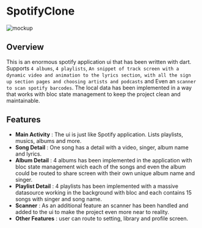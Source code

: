 # SpotifyClone 
![mockup](assets/mockup.png)


## Overview 
This is an enormous spotify application ui that has been written with dart. Supports `4 albums`, `4 playlists`, `An snippet of track screen with a dynamic video and animation to the lyrics section`,` with all the sign up section pages and choosing artists and podcasts` and Even an `scanner to scan spotify barcodes`. The local data has been implemented in a way that works with bloc state management to keep the project clean and maintainable.  

## Features 
 - **Main Activity** : The ui is just like Spotify application. Lists playlists, musics, albums and more.
 - **Song Detail** : One song has a detail with a video, singer, album name and lyrics.
 - **Album Detail** : 4 albums has been implemented in the application with bloc state management wich each of the songs and even the album could be routed to share screen with their own unique album name and singer.
 - **Playlist Detail** : 4 playlists has been implemented with a massive datasource working in the background with bloc and each contains 15 songs with singer and song name.
 - **Scanner** : As an additional feature an scanner has been handled and added to the ui to make the project even more near to reality.
 - **Other Features** : user can route to setting, library and profile screen.

